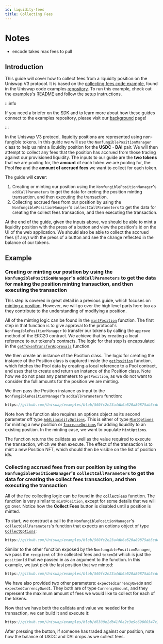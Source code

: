 ```yaml
---
id: liquidity-fees
title: Collecting Fees
---
```


# Notes
- encode takes max fees to pull
## Introduction

This guide will cover how to collect fees from a liquidity position on the Uniswap V3 protocol.
It is based on the [collecting fees code example](https://github.com/Uniswap/examples/tree/main/v3-sdk/collecting-fees), found in the Uniswap code examples [repository](https://github.com/Uniswap/examples).
To run this example, check out the examples's [README](https://github.com/Uniswap/examples/blob/main/v3-sdk/collecting-fees/README.md) and follow the setup instructions.

:::info

If you need a briefer on the SDK and to learn more about how these guides connect to the examples repository, please visit our [background](./01-background.md) page!

:::

In the Uniswap V3 protocol, liquidity positions are represented using non-fungible tokens. In this guide we will use the `NonfungiblePositionManager` class to help us mint a liquidity position for the  **USDC - DAI** pair. We will then attempt to collect any fees that the position has accrued from those trading against our provisioned liquidity. The inputs to our guide are the **two tokens** that we are pooling for, the **amount** of each token we are pooling for, the Pool **fee** and the **amount of accrued fees** we want to collect for each token.

The guide will **cover**:
1. Creating or minting our position using the `NonfungiblePositionManager`'s `addCallParameters` to get the data for creting the position minting transaction, and then executing the transaction.
2. Collecting accrued fees from our position by using the `NonfungiblePositionManager`'s `collectCallParameters` to get the data for creating the collect fees transaction, and then executing the transaction.

At the end of the guide, given the inputs above, we should be able to mint a liquidity position with the press of a button and view the position's id on the UI of the web application. We should also be able to collect the accrued fees (if any) with the press of a button and see the change reflected in the balance of our tokens.

## Example

### Creating or minting our position by using the `NonfungiblePositionManager`'s `addCallParameters` to get the data for making the position minting transaction, and then executing the transaction

This step is covered in great detail in a previous guide, which focuses on [minting a position](./01-minting-position.md). However, we will go over the high level parts here too as they contribute to the understanding of modifying a position.

All of the minting logic can be found in the [`mintPosition`](https://github.com/Uniswap/examples/blob/d6300e2db41f6a2c3e9c69860347c17c484232ba/v3-sdk/modifying-position/src/example/Example.tsx#L128) function. The first step in that function is to give approval to the protocol's `NonfungiblePositionManager` to transfer our tokens by calling the `approve` method of the ERC20 contract. We achieve that by creating a local reference to our tokens's contracts. The logic for that step is encapsulated in the [`getTokenTransferApprovals`](https://github.com/Uniswap/examples/blob/d6300e2db41f6a2c3e9c69860347c17c484232ba/v3-sdk/modifying-position/src/libs/positions.ts#L31) function.

We then create an instance of the Position class. The logic for creating the instance of the Position class is captured inside the [`getPosition`](https://github.com/Uniswap/examples/blob/d6300e2db41f6a2c3e9c69860347c17c484232ba/v3-sdk/modifying-position/src/example/Example.tsx#L83) function, which fetches the Pool data by creating a local reference to a Pool contract, and uses that to create and return an instance of the Position class. Note how we do not pass any parameters to `getPosition`, as we do not want to consider the full amounts for the position we are minting.

We then pass the Position instance as input to the `NonfungiblePositionManager`'s `addCallParameters` function:

```js reference title="Getting the transaction calldata and parameters" referenceLinkText="View on Github" customStyling
https://github.com/Uniswap/examples/blob/560fc2e23a4db6a520a89875ab5cdc8606017952/v3-sdk/collecting-fees/src/example/Example.tsx#L146-L153
```

Note how the function also requires an options object as its second parameter off type [`AddLiquidityOptions`](https://github.com/Uniswap/v3-sdk/blob/08a7c050cba00377843497030f502c05982b1c43/src/nonfungiblePositionManager.ts#L77). This is either of type [`MintOptions`](https://github.com/Uniswap/v3-sdk/blob/08a7c050cba00377843497030f502c05982b1c43/src/nonfungiblePositionManager.ts#L74) for minting a new position or [`IncreaseOptions`](https://github.com/Uniswap/v3-sdk/blob/08a7c050cba00377843497030f502c05982b1c43/src/nonfungiblePositionManager.ts#L75) for adding liquidity to an existing position. In the minting case, we want to populate `MintOptions`.

The function returns the calldata as well as the value required to execute the transaction, which we then execute. The effect of the transaction is to mint a new Position NFT, which should then be visible on the list of position ids.

### Collecting accrued fees from our position by using the `NonfungiblePositionManager`'s `collectCallParameters` to get the data for creating the collect fees transaction, and then executing the transaction

All of the fee collecting logic can be found in the [`collectFees`](https://github.com/Uniswap/examples/blob/560fc2e23a4db6a520a89875ab5cdc8606017952/v3-sdk/collecting-fees/src/example/Example.tsx#L169) function. The function is very similar to `mintPosition`, except for some details that we will go over. Notice how the **Collect Fees** button is disabled until a position is minted.

To start, we construct a call to the `NonfungiblePositionManager`'s `collectCallParameters`'s function that expects an options object of type  [`CollectOptions`](https://github.com/Uniswap/v3-sdk/blob/08a7c050cba00377843497030f502c05982b1c43/src/nonfungiblePositionManager.ts#L105):

```js reference title="Getting the calldata and value for the transaction" referenceLinkText="View on Github" customStyling
https://github.com/Uniswap/examples/blob/560fc2e23a4db6a520a89875ab5cdc8606017952/v3-sdk/collecting-fees/src/example/Example.tsx#L177-L188
```

Similar to the other function exposed by the `NonfungiblePositionManager`, we pass the `recipient` of the collected fees and `tokenId` which is just the `positionId` that we passed in as an argument to the function. In this example, we just pick the last position that we minted:

```js reference title="Passing the tokenId of the last minted position" referenceLinkText="View on Github" customStyling
https://github.com/Uniswap/examples/blob/560fc2e23a4db6a520a89875ab5cdc8606017952/v3-sdk/collecting-fees/src/example/Example.tsx#L302-L304
```

We have also provided two other parameters: `expectedCurrencyOwed0` and `expectedCurrencyOwed1`. They both are of type `CurrencyAmount`, and they represent the maximum amount of fees we would like to collect for each of the tokens. 

Now that we have both the calldata and value we needed for the transaction, we can build it and execute it:

```js reference title="Building and submitting the transaction" referenceLinkText="View on Github" customStyling
https://github.com/Uniswap/examples/blob/d6300e2db41f6a2c3e9c69860347c17c484232ba/v3-sdk/modifying-position/src/example/Example.tsx#L241-L251
```

After pressing the button, if someone has traded against our position, note how the balance of USDC and DAI drops as we collect fees.
